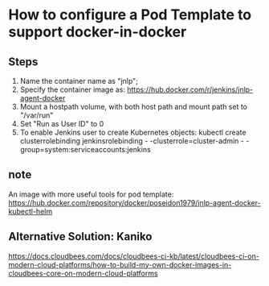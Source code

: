 # How to configure a Pod Template to support docker-in-docker

## Steps

1. Name the container name as "jnlp";
2. Specify the container image as: https://hub.docker.com/r/jenkins/jnlp-agent-docker
3. Mount a hostpath volume, with both host path and mount path set to "/var/run"
4. Set "Run as User ID" to 0
5. To enable Jenkins user to create Kubernetes objects: kubectl create clusterrolebinding jenkinsrolebinding - -clusterrole=cluster-admin - - group=system:serviceaccounts:jenkins

## note
An image with more useful tools for pod template: https://hub.docker.com/repository/docker/poseidon1979/jnlp-agent-docker-kubectl-helm

## Alternative Solution: Kaniko
https://docs.cloudbees.com/docs/cloudbees-ci-kb/latest/cloudbees-ci-on-modern-cloud-platforms/how-to-build-my-own-docker-images-in-cloudbees-core-on-modern-cloud-platforms

